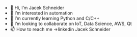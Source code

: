 - 👋 Hi, I’m Jacek Schneider
- 👀 I’m interested in automation
- 🌱 I’m currently learning Python and C/C++
- 💞️ I’m looking to collaborate on IoT, Data Science, AWS, Qt
- 📫 How to reach me ->linkedin Jacek Schneider

<!---
schneiderautomatyka/schneiderautomatyka is a ✨ special ✨ repository because its `README.md` (this file) appears on your GitHub profile.
You can click the Preview link to take a look at your changes.
--->
